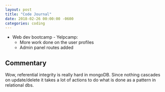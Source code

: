 ```yaml
---
layout: post
title: "Code Journal"
date: 2018-02-26 00:00:00 -0600
categories: coding
---
```


- Web dev bootcamp - Yelpcamp:
  - More work done on the user profiles
  - Admin panel routes added

## Commentary

Wow, referential integrity is really hard in mongoDB. Since nothing cascades on update/delete it takes a lot of actions to do what is done as a pattern in relational dbs.
